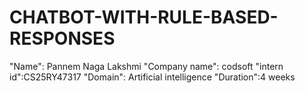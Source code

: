 # CHATBOT-WITH-RULE-BASED-RESPONSES
"Name": Pannem Naga Lakshmi 
"Company name": codsoft 
"intern id":CS25RY47317
"Domain": Artificial intelligence 
"Duration":4 weeks 


